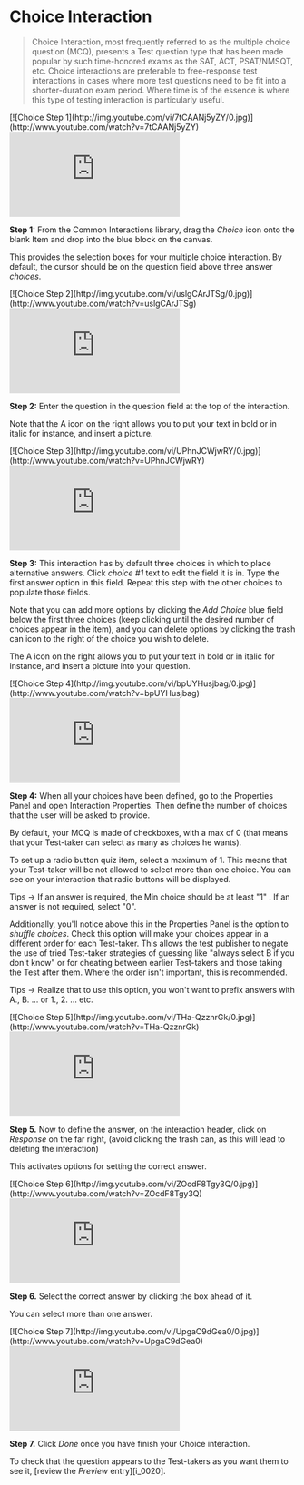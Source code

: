 # Choice Interaction #

>Choice Interaction, most frequently referred to as the multiple choice question (MCQ), presents a Test question type that has been made popular by such time-honored exams as the SAT, ACT, PSAT/NMSQT, etc. Choice interactions are preferable to free-response test interactions in cases where more test questions need to be fit into a shorter-duration exam period. Where time is of the essence is where this type of testing interaction is particularly useful.

<div class="hidden-video">
[![Choice Step 1](http://img.youtube.com/vi/7tCAANj5yZY/0.jpg)](http://www.youtube.com/watch?v=7tCAANj5yZY)
</div>

<div class='embed-container'><iframe src="https://www.youtube.com/embed/7tCAANj5yZY?rel=0" frameborder="0" allowfullscreen="true"></iframe></div>

**Step 1:** From the Common Interactions library, drag the *Choice* icon onto the blank Item and drop into the blue block on the canvas.

This provides the selection boxes for your multiple choice interaction. By default, the cursor should be on the question field above three answer *choices*.

<div class="hidden-video">
[![Choice Step 2](http://img.youtube.com/vi/uslgCArJTSg/0.jpg)](http://www.youtube.com/watch?v=uslgCArJTSg)
</div>

<div class='embed-container'><iframe src="https://www.youtube.com/embed/uslgCArJTSg?rel=0" frameborder="0" allowfullscreen="true"></iframe></div>

**Step 2:** Enter the question in the question field at the top of the interaction. 

Note that the A icon on the right allows you to put your text in bold or in italic for instance, and insert a picture.  

<div class="hidden-video">
[![Choice Step 3](http://img.youtube.com/vi/UPhnJCWjwRY/0.jpg)](http://www.youtube.com/watch?v=UPhnJCWjwRY)
</div>

<div class='embed-container'><iframe src="https://www.youtube.com/embed/UPhnJCWjwRY?rel=0" frameborder="0" allowfullscreen="true"></iframe></div>

**Step 3:** This interaction has by default three choices in which to place alternative answers. Click *choice #1* text to edit the field it is in. Type the first answer option in this field. Repeat this step with the other choices to populate those fields.

Note that you can add more options by clicking the *Add Choice* blue field below the first three choices (keep clicking until the desired number of choices appear in the item), and you can delete options by clicking the trash can icon to the right of the choice you wish to delete. 

The A icon on the right allows you to put your text in bold or in italic for instance, and insert a picture into your question.  

<div class="hidden-video">
[![Choice Step 4](http://img.youtube.com/vi/bpUYHusjbag/0.jpg)](http://www.youtube.com/watch?v=bpUYHusjbag)
</div>

<div class='embed-container'><iframe src="https://www.youtube.com/embed/bpUYHusjbag?rel=0" frameborder="0" allowfullscreen="true"></iframe></div>

**Step 4:** When all your choices have been defined, go to the Properties Panel and open Interaction Properties. Then define the number of choices that the user will be asked to provide.

By default, your MCQ is made of checkboxes, with a max of 0 (that means that your Test-taker can select as many as choices he wants). 

To set up a radio button quiz item, select a maximum of 1. This means that your Test-taker will be not allowed to select more than one choice. You can see on your interaction that radio buttons will be displayed.

Tips -> If an answer is required, the Min choice should be at least "1" . If an answer is not required, select "0". 

Additionally, you'll notice above this in the Properties Panel is the option to *shuffle choices*.  Check this option will make your choices appear in a different order for each Test-taker. This allows the test publisher to negate the use of tried Test-taker strategies of guessing like "always select B if you don't know" or for cheating between earlier Test-takers and those taking the Test after them. Where the order isn't important, this is recommended. 

Tips -> Realize that to use this option, you won't want to prefix answers with A., B. … or 1., 2. … etc.

<div class="hidden-video">
[![Choice Step 5](http://img.youtube.com/vi/THa-QzznrGk/0.jpg)](http://www.youtube.com/watch?v=THa-QzznrGk)
</div>

<div class='embed-container'><iframe src="https://www.youtube.com/embed/THa-QzznrGk?rel=0" frameborder="0" allowfullscreen="true"></iframe></div>

**Step 5.** Now to define the answer, on the interaction header, click on *Response* on the far right, (avoid clicking the trash can, as this will lead to deleting the interaction) 

This activates options for setting the correct answer.

<div class="hidden-video">
[![Choice Step 6](http://img.youtube.com/vi/ZOcdF8Tgy3Q/0.jpg)](http://www.youtube.com/watch?v=ZOcdF8Tgy3Q)
</div>

<div class='embed-container'><iframe src="https://www.youtube.com/embed/ZOcdF8Tgy3Q?rel=0" frameborder="0" allowfullscreen="true"></iframe></div>

**Step 6.** Select the correct answer by clicking the box ahead of it.

You can select more than one answer. 

<div class="hidden-video">
[![Choice Step 7](http://img.youtube.com/vi/UpgaC9dGea0/0.jpg)](http://www.youtube.com/watch?v=UpgaC9dGea0)
</div>

<div class='embed-container'><iframe src="https://www.youtube.com/embed/UpgaC9dGea0?rel=0" frameborder="0" allowfullscreen="true"></iframe></div>

**Step 7.** Click *Done* once you have finish your Choice interaction.

To check that the question appears to the Test-takers as you want them to see it, [review the *Preview* entry][i_0020].

